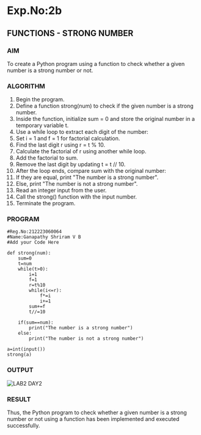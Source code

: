 # Exp.No:2b  
## FUNCTIONS - STRONG NUMBER

### AIM  
To create a Python program using a function to check whether a given number is a strong number or not.


### ALGORITHM

1.	Begin the program.
2.	Define a function strong(num) to check if the given number is a strong number.
3.	Inside the function, initialize sum = 0 and store the original number in a temporary variable t.
4.	Use a while loop to extract each digit of the number:
5.	Set i = 1 and f = 1 for factorial calculation.
6.	Find the last digit r using r = t % 10.
7.	Calculate the factorial of r using another while loop.
8.	Add the factorial to sum.
9.	Remove the last digit by updating t = t // 10.
10.	After the loop ends, compare sum with the original number:
11.	If they are equal, print "The number is a strong number".
12.	Else, print "The number is not a strong number".
13.	Read an integer input from the user.
14.	Call the strong() function with the input number.
15.	Terminate the program.



### PROGRAM
```
#Reg.No:212223060064
#Name:Ganapathy Shriram V B
#Add your Code Here

def strong(num):
    sum=0
    t=num
    while(t>0):
        i=1
        f=1
        r=t%10
        while(i<=r):
            f*=i
            i+=1
        sum+=f
        t//=10
    
    if(sum==num):
        print("The number is a strong number")
    else:
        print("The number is not a strong number")
        
a=int(input())
strong(a)
```
### OUTPUT

![LAB2 DAY2](https://github.com/user-attachments/assets/59da4f37-b861-4946-98ab-bbc55573ee1e)


### RESULT
Thus, the Python program to check whether a given number is a strong number or not using a function has been implemented and executed successfully.
